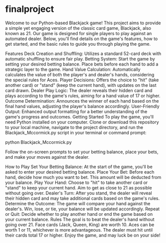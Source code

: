 # finalproject
Welcome to our Python-based Blackjack game! This project aims to provide a simple yet engaging version of the classic card game, Blackjack, also known as 21. Our game is designed for single players to play against an automated dealer. Below, you'll find details on the game's features, how to get started, and the basic rules to guide you through playing the game.

Features
Deck Creation and Shuffling: Utilizes a standard 52-card deck with automatic shuffling to ensure fair play.
Betting System: Start the game by setting your desired betting balance. Place bets before each hand to add a strategic layer to the game.
Hand Value Calculation: Automatically calculates the value of both the player's and dealer's hands, considering the special rules for Aces.
Player Decisions: Offers the choice to "hit" (take another card) or "stand" (keep the current hand), with updates on the last card drawn.
Dealer Play Logic: The dealer reveals their hidden card and plays according to the game's rules, aiming for a hand value of 17 or higher.
Outcome Determination: Announces the winner of each hand based on the final hand values, adjusting the player's balance accordingly.
User-Friendly Output: Enhanced output formatting for a better understanding of the game's progress and outcomes.
Getting Started
To play the game, you'll need Python installed on your computer. Clone or download this repository to your local machine, navigate to the project directory, and run the Blackjack_Mccormick.py script in your terminal or command prompt:

python Blackjack_Mccormick.py

Follow the on-screen prompts to set your betting balance, place your bets, and make your moves against the dealer.

How to Play
Set Your Betting Balance: At the start of the game, you'll be asked to enter your desired betting balance.
Place Your Bet: Before each hand, decide how much you want to bet. This amount will be deducted from your balance.
Play Your Hand: Choose to "hit" to take another card or "stand" to keep your current hand. Aim to get as close to 21 as possible without going over.
Dealer's Turn: After you stand, the dealer will reveal their hidden card and may take additional cards based on the game's rules.
Determine the Outcome: The game will compare your hand against the dealer's. Win, lose, or tie, your balance will be updated accordingly.
Repeat or Quit: Decide whether to play another hand or end the game based on your current balance.
Rules
The goal is to beat the dealer's hand without going over 21.
Face cards (Jack, Queen, King) are worth 10. Aces can be worth 1 or 11, whichever is more advantageous.
The dealer must hit until their cards total 17 or higher.
Enjoy the game, and may luck be on your side!
